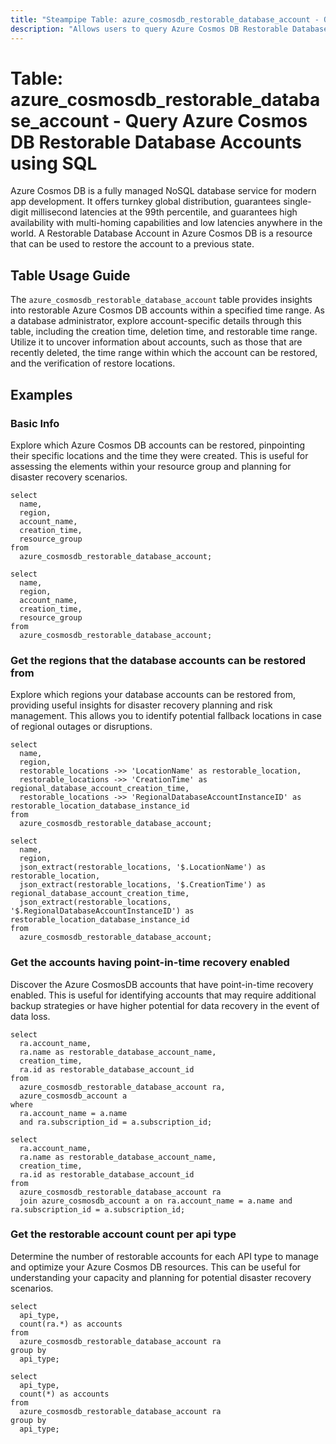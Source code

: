 ```yaml
---
title: "Steampipe Table: azure_cosmosdb_restorable_database_account - Query Azure Cosmos DB Restorable Database Accounts using SQL"
description: "Allows users to query Azure Cosmos DB Restorable Database Accounts, providing insights into the restorable Azure Cosmos DB accounts within a specified time range."
---
```


# Table: azure_cosmosdb_restorable_database_account - Query Azure Cosmos DB Restorable Database Accounts using SQL

Azure Cosmos DB is a fully managed NoSQL database service for modern app development. It offers turnkey global distribution, guarantees single-digit millisecond latencies at the 99th percentile, and guarantees high availability with multi-homing capabilities and low latencies anywhere in the world. A Restorable Database Account in Azure Cosmos DB is a resource that can be used to restore the account to a previous state.

## Table Usage Guide

The `azure_cosmosdb_restorable_database_account` table provides insights into restorable Azure Cosmos DB accounts within a specified time range. As a database administrator, explore account-specific details through this table, including the creation time, deletion time, and restorable time range. Utilize it to uncover information about accounts, such as those that are recently deleted, the time range within which the account can be restored, and the verification of restore locations.

## Examples

### Basic Info
Explore which Azure Cosmos DB accounts can be restored, pinpointing their specific locations and the time they were created. This is useful for assessing the elements within your resource group and planning for disaster recovery scenarios.

```sql+postgres
select
  name,
  region,
  account_name,
  creation_time,
  resource_group
from
  azure_cosmosdb_restorable_database_account;
```

```sql+sqlite
select
  name,
  region,
  account_name,
  creation_time,
  resource_group
from
  azure_cosmosdb_restorable_database_account;
```

### Get the regions that the database accounts can be restored from
Explore which regions your database accounts can be restored from, providing useful insights for disaster recovery planning and risk management. This allows you to identify potential fallback locations in case of regional outages or disruptions.

```sql+postgres
select
  name,
  region,
  restorable_locations ->> 'LocationName' as restorable_location,
  restorable_locations ->> 'CreationTime' as regional_database_account_creation_time,
  restorable_locations ->> 'RegionalDatabaseAccountInstanceID' as restorable_location_database_instance_id
from
  azure_cosmosdb_restorable_database_account;
```

```sql+sqlite
select
  name,
  region,
  json_extract(restorable_locations, '$.LocationName') as restorable_location,
  json_extract(restorable_locations, '$.CreationTime') as regional_database_account_creation_time,
  json_extract(restorable_locations, '$.RegionalDatabaseAccountInstanceID') as restorable_location_database_instance_id
from
  azure_cosmosdb_restorable_database_account;
```

### Get the accounts having point-in-time recovery enabled
Discover the Azure CosmosDB accounts that have point-in-time recovery enabled. This is useful for identifying accounts that may require additional backup strategies or have higher potential for data recovery in the event of data loss.

```sql+postgres
select
  ra.account_name,
  ra.name as restorable_database_account_name,
  creation_time,
  ra.id as restorable_database_account_id
from
  azure_cosmosdb_restorable_database_account ra,
  azure_cosmosdb_account a
where
  ra.account_name = a.name
  and ra.subscription_id = a.subscription_id;
```

```sql+sqlite
select
  ra.account_name,
  ra.name as restorable_database_account_name,
  creation_time,
  ra.id as restorable_database_account_id
from
  azure_cosmosdb_restorable_database_account ra
  join azure_cosmosdb_account a on ra.account_name = a.name and ra.subscription_id = a.subscription_id;
```

### Get the restorable account count per api type
Determine the number of restorable accounts for each API type to manage and optimize your Azure Cosmos DB resources. This can be useful for understanding your capacity and planning for potential disaster recovery scenarios.

```sql+postgres
select
  api_type,
  count(ra.*) as accounts
from
  azure_cosmosdb_restorable_database_account ra
group by
  api_type;
```

```sql+sqlite
select
  api_type,
  count(*) as accounts
from
  azure_cosmosdb_restorable_database_account ra
group by
  api_type;
```